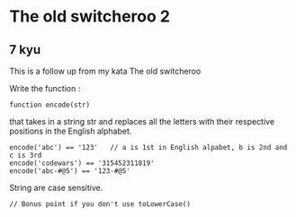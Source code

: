 # The old switcheroo 2
## 7 kyu

This is a follow up from my kata The old switcheroo

Write the function :
```
function encode(str)
```

that takes in a string str and replaces all the letters with their respective positions in the English alphabet.
```
encode('abc') == '123'   // a is 1st in English alpabet, b is 2nd and c is 3rd
encode('codewars') == '315452311819'
encode('abc-#@5') == '123-#@5'
```

String are case sensitive.
```
// Bonus point if you don't use toLowerCase()
```
